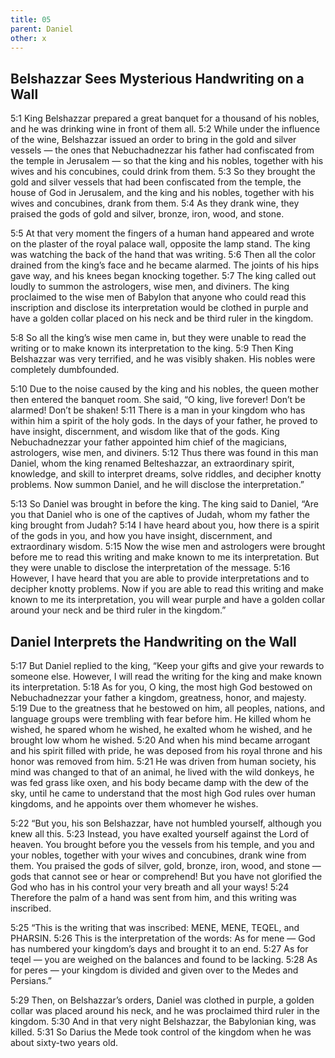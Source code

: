 ```yaml
---
title: 05
parent: Daniel
other: x
---
```


## Belshazzar Sees Mysterious Handwriting on a Wall

<a name="5:1">5:1</a> King Belshazzar prepared a great banquet for a thousand of his nobles, and he was drinking wine in front of them all. <a name="5:2">5:2</a> While under the influence of the wine, Belshazzar issued an order to bring in the gold and silver vessels — the ones that Nebuchadnezzar his father had confiscated from the temple in Jerusalem — so that the king and his nobles, together with his wives and his concubines, could drink from them. <a name="5:3">5:3</a> So they brought the gold and silver vessels that had been confiscated from the temple, the house of God in Jerusalem, and the king and his nobles, together with his wives and concubines, drank from them. <a name="5:4">5:4</a> As they drank wine, they praised the gods of gold and silver, bronze, iron, wood, and stone.

<a name="5:5">5:5</a> At that very moment the fingers of a human hand appeared and wrote on the plaster of the royal palace wall, opposite the lamp stand. The king was watching the back of the hand that was writing. <a name="5:6">5:6</a> Then all the color drained from the king’s face and he became alarmed. The joints of his hips gave way, and his knees began knocking together. <a name="5:7">5:7</a> The king called out loudly to summon the astrologers, wise men, and diviners. The king proclaimed to the wise men of Babylon that anyone who could read this inscription and disclose its interpretation would be clothed in purple and have a golden collar placed on his neck and be third ruler in the kingdom.

<a name="5:8">5:8</a> So all the king’s wise men came in, but they were unable to read the writing or to make known its interpretation to the king. <a name="5:9">5:9</a> Then King Belshazzar was very terrified, and he was visibly shaken. His nobles were completely dumbfounded.

<a name="5:10">5:10</a> Due to the noise caused by the king and his nobles, the queen mother then entered the banquet room. She said, “O king, live forever! Don’t be alarmed! Don’t be shaken! <a name="5:11">5:11</a> There is a man in your kingdom who has within him a spirit of the holy gods. In the days of your father, he proved to have insight, discernment, and wisdom like that of the gods. King Nebuchadnezzar your father appointed him chief of the magicians, astrologers, wise men, and diviners. <a name="5:12">5:12</a> Thus there was found in this man Daniel, whom the king renamed Belteshazzar, an extraordinary spirit, knowledge, and skill to interpret dreams, solve riddles, and decipher knotty problems. Now summon Daniel, and he will disclose the interpretation.”

<a name="5:13">5:13</a> So Daniel was brought in before the king. The king said to Daniel, “Are you that Daniel who is one of the captives of Judah, whom my father the king brought from Judah? <a name="5:14">5:14</a> I have heard about you, how there is a spirit of the gods in you, and how you have insight, discernment, and extraordinary wisdom. <a name="5:15">5:15</a> Now the wise men and astrologers were brought before me to read this writing and make known to me its interpretation. But they were unable to disclose the interpretation of the message. <a name="5:16">5:16</a> However, I have heard that you are able to provide interpretations and to decipher knotty problems. Now if you are able to read this writing and make known to me its interpretation, you will wear purple and have a golden collar around your neck and be third ruler in the kingdom.”

## Daniel Interprets the Handwriting on the Wall

<a name="5:17">5:17</a> But Daniel replied to the king, “Keep your gifts and give your rewards to someone else. However, I will read the writing for the king and make known its interpretation. <a name="5:18">5:18</a> As for you, O king, the most high God bestowed on Nebuchadnezzar your father a kingdom, greatness, honor, and majesty. <a name="5:19">5:19</a> Due to the greatness that he bestowed on him, all peoples, nations, and language groups were trembling with fear before him. He killed whom he wished, he spared whom he wished, he exalted whom he wished, and he brought low whom he wished. <a name="5:20">5:20</a> And when his mind became arrogant and his spirit filled with pride, he was deposed from his royal throne and his honor was removed from him. <a name="5:21">5:21</a> He was driven from human society, his mind was changed to that of an animal, he lived with the wild donkeys, he was fed grass like oxen, and his body became damp with the dew of the sky, until he came to understand that the most high God rules over human kingdoms, and he appoints over them whomever he wishes.

<a name="5:22">5:22</a> “But you, his son Belshazzar, have not humbled yourself, although you knew all this. <a name="5:23">5:23</a> Instead, you have exalted yourself against the Lord of heaven. You brought before you the vessels from his temple, and you and your nobles, together with your wives and concubines, drank wine from them. You praised the gods of silver, gold, bronze, iron, wood, and stone — gods that cannot see or hear or comprehend! But you have not glorified the God who has in his control your very breath and all your ways! <a name="5:24">5:24</a> Therefore the palm of a hand was sent from him, and this writing was inscribed.

<a name="5:25">5:25</a> “This is the writing that was inscribed: MENE, MENE, TEQEL, and PHARSIN. <a name="5:26">5:26</a> This is the interpretation of the words: As for mene — God has numbered your kingdom’s days and brought it to an end. <a name="5:27">5:27</a> As for teqel — you are weighed on the balances and found to be lacking. <a name="5:28">5:28</a> As for peres — your kingdom is divided and given over to the Medes and Persians.”

<a name="5:29">5:29</a> Then, on Belshazzar’s orders, Daniel was clothed in purple, a golden collar was placed around his neck, and he was proclaimed third ruler in the kingdom. <a name="5:30">5:30</a> And in that very night Belshazzar, the Babylonian king, was killed. <a name="5:31">5:31</a> So Darius the Mede took control of the kingdom when he was about sixty-two years old.
